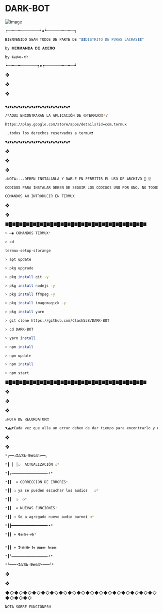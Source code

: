 # DARK-BOT
![image](https://user-images.githubusercontent.com/118075131/227137187-79f9a514-b1b7-4c1e-bff6-371976ffea49.png)
````bash
┍──━──━─────────┙◆┕───────━──━──┑

BIENVENIDO SEAN TODOS DE PARTE DE "💲💲DISTRITO DE PURAS LACRAS💲💲"

by 𝐇𝐄𝐑𝐌𝐀𝐍𝐃𝐀 𝐃𝐄 𝐀𝐂𝐄𝐑𝐎

by 𝕮𝖆𝖗𝖑𝖔𝖘-𝖔𝖋𝖈

┕──━──━────────┑◆┍────────━──━──┙
````

❖

❖

❖

````bash

▼▲▼▲▼▲▼▲▼▲▼▲▼▲▼▼▲▼▲▼▲▼▲▼▲▼▲▼▲▼

/*AQUI ENCONTRARAN LA APLICACIÓN DE 🟡TERMUX🟡*/

https://play.google.com/store/apps/details?id=com.termux

..todos los derechos reservados a termux❗

▼▲▼▲▼▲▼▲▼▲▼▲▼▲▼▼▲▼▲▼▲▼▲▼▲▼▲▼▲▼
````

❖

❖

❖
````bash
⚠️NOTA⚠️...DEBEN INSTALARLA Y DARLE EN PERMITIR EL USO DE ARCHIVO 📂 🗄️

CODIGOS PARA INSTALAR DEBEN DE SEGUIR LOS CODIGOS UNO POR UNO. NO TODOS A LA VEZ

𝙲𝙾𝙼𝙰𝙽𝙳𝙾𝚂 AH INTRODUCIR EN TERMUX
````

❖

❖

■█■█■█■█■█■█■█■█■█■█■█■█■█■█■█■█■█■█■█■█■

````bash
> —◉ 𝙲𝙾𝙼𝙰𝙽𝙳𝙾𝚂 𝚃𝙴𝚁𝙼𝚄𝚇*

> cd

termux-setup-storange

> apt update 

> pkg upgrade 

> pkg install git -y

> pkg install nodejs -y

> pkg install ffmpeg -y

> pkg install imagemagick -y

> pkg install yarn

> git clone https://github.com/Clash538/DARK-BOT

> cd DARK-BOT

> yarn install 

> npm install

> npm update

> npm install 

> npm start
````

■█■█■█■█■█■█■█■█■█■█■█■█■█■█■█■█■█■█■█■█■

❖

❖

❖
````bash
⚠️NOTA DE RECORDATOR❗❗

◥◢◣◤Cada vez que alla un error deben de dar tiempo para encontrarlo y una ves encontrado el error sera solucionado se les quiere ◢◥◤◣
````

❖

❖
````bash
*╭━━❍𝕯𐊅ℜ𝖐-𝕭𝖔𝖙⍉ꤲ❍━━╮

*┃ ┃ │❍  ACTUALIZACIÓN ❍*

*┃╭━━━━━━━━━━━━━━━━╾•*

*┃┃  ⋄ CORRECCIÓN DE ERRORES:

*┃┃ ❍ ya se pueden escuchar los audios   ❍*

*┃┃  ❍  ❍*

*┃┃  ⋄ NUEVAS FUNCIONES:

*┃┃ ❍ Se a agregado nuevo audio barnei ❍*

*┃┣━━━━━━━━━━━━━━━━╾•*

*┃┃ ⋄ 𝕮𝖆𝖗𝖑𝖔𝖘-𝖔𝖋𝖈*


*┃┃ ⋄ 𝕯𝖎𝖘𝖙𝖗𝖎𝖙𝖔 𝖉𝖊 𝖕𝖚𝖗𝖆𝖘 𝖑𝖆𝖈𝖗𝖆𝖘

*┃╰━━━━━━━━━━━━━━━━╾•*

*╰━━━╼𝕯𐊅ℜ𝖐-𝕭𝖔𝖙⍉ꤲ╾━━━╯*
````
❖

❖

◆◇◆◇◆◇◆◇◆◇◆◇◆◇◆◇◆◇◆◇◆◇◆◇◆◇◆◇◆◇◆◇◆◇◆◇◆◇◆◇
````bash
NOTA SOBRE FUNCIONES❗❗

````


